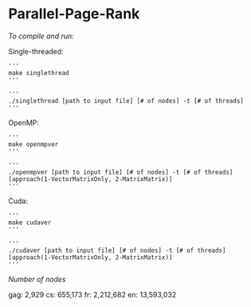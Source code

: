 # Parallel-Page-Rank

*To compile and run:*


Single-threaded:

    '''
    make singlethread
    '''

    '''
    ./singlethread [path to input file] [# of nodes] -t [# of threads]
    '''


OpenMP:

    '''
    make openmpver
    '''

    '''
    ./openmpver [path to input file] [# of nodes] -t [# of threads] [approach(1-VectorMatrixOnly, 2-MatrixMatrix)]
    '''
 Cuda:

    '''
    make cudaver
    '''

    '''
    ./cudaver [path to input file] [# of nodes] -t [# of threads] [approach(1-VectorMatrixOnly, 2-MatrixMatrix)]
    '''



*Number of nodes*

gag: 2,929
cs: 655,173
fr: 2,212,682
en: 13,593,032
